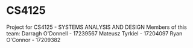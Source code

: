 # CS4125
Project for CS4125 - SYSTEMS ANALYSIS AND DESIGN
Members of this team: 
  Darragh O'Donnell - 17239567 
  Mateusz Tyrkiel - 17204097 
  Ryan O'Connor - 17209382

